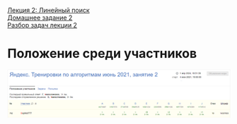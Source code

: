 [Лекция 2: Линейный поиск](https://youtu.be/SKwB41FrGgU)  
[Домашнее задание 2](https://contest.yandex.ru/contest/27472/enter/)  
[Разбор задач лекции 2](https://youtu.be/mdJdB7On4AM)  

# Положение среди участников

<div align="center">
  <img src="/Тренировки%20по%20алгоритмам%201.0%20от%20Яндекса/.github/Занятие%202_Положение%20среди%20участников.PNG" alt="Положение среди участников">
</div>
